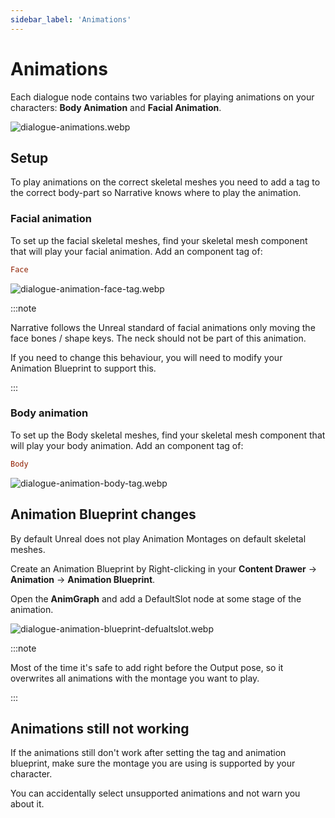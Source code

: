 ```yaml
---
sidebar_label: 'Animations'
---
```


# Animations

Each dialogue node contains two variables for playing animations on your characters: **Body Animation** and **Facial Animation**.

![dialogue-animations.webp](/img/dialogue/line/dialogue-animations.webp)

## Setup

To play animations on the correct skeletal meshes you need to add a tag to the correct body-part so Narrative knows where to play the animation.

### Facial animation

To set up the facial skeletal meshes, find your skeletal mesh component that will play your facial animation. Add an component tag of:

```ini
Face
``` 
![dialogue-animation-face-tag.webp](/img/dialogue/line/dialogue-animation-face-tag.webp)

:::note

Narrative follows the Unreal standard of facial animations only moving the face bones / shape keys. The neck should not be part of this animation.

If you need to change this behaviour, you will need to modify your Animation Blueprint to support this.

:::

### Body animation

To set up the Body skeletal meshes, find your skeletal mesh component that will play your body animation. Add an component tag of:

```ini
Body
``` 

![dialogue-animation-body-tag.webp](/img/dialogue/line/dialogue-animation-body-tag.webp)

## Animation Blueprint changes

By default Unreal does not play Animation Montages on default skeletal meshes. 

Create an Animation Blueprint by Right-clicking in your **Content Drawer** -> **Animation** -> **Animation Blueprint**.

Open the **AnimGraph** and add a DefaultSlot node at some stage of the animation.

![dialogue-animation-blueprint-defualtslot.webp](/img/dialogue/line/dialogue-animation-blueprint-defualtslot.webp)

:::note

Most of the time it's safe to add right before the Output pose, so it overwrites all animations with the montage you want to play. 

:::

## Animations still not working

If the animations still don't work after setting the tag and animation blueprint, make sure the montage you are using is supported by your character.

You can accidentally select unsupported animations and not warn you about it.